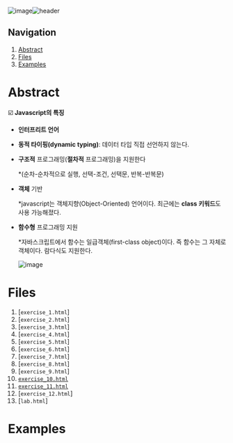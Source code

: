 ![image](https://github.com/lllilililli/Test_code/assets/130049769/aa77b3dc-96be-42a8-be27-717ef706955d)![header](https://capsule-render.vercel.app/api?type=waving&color=auto&height=300&section=header&text=Week%202&fontSize=90&animation=fadeIn&fontAlignY=38&desc=Introduce%20Javascript!&descAlignY=51&descAlign=70)

## Navigation
1. [Abstract](#abstract)
2. [Files](#files)
3. [Examples](#examples)


# Abstract
☑️  **Javascript의 특징**
   - **인터프리트 언어**
   - **동적 타이핑(dynamic typing)**: 데이터 타입 직접 선언하지 않는다.
   - **구조적** 프로그래밍(**절차적** 프로그래밍)을 지원한다

     *(순차-순차적으로 실행, 선택-조건, 선택문, 반복-반복문)
   - **객체** 기반

     *javascript는 객체지향(Object-Oriented) 언어이다. 최근에는 **class 키워드**도 사용 가능해졌다.
     
   - **함수형** 프로그래밍 지원

     *자바스크립트에서 함수는 일급객체(first-class object)이다. 즉 함수는 그 자체로 객체이다. 람다식도 지원한다.

      ![image](https://github.com/lllilililli/Test_code/assets/130049769/a7ba36cd-8710-49dc-80ef-ec229f72f3cb)

# Files
  1. [`exercise_1.html`]
  2. [`exercise_2.html`]
  3. [`exercise_3.html`]
  4. [`exercise_4.html`]
  5. [`exercise_5.html`]
  6. [`exercise_6.html`]
  7. [`exercise_7.html`]
  8. [`exercise_8.html`]
  9. [`exercise_9.html`]
  10. [`exercise_10.html`](https://github.com/lllilililli/Test_code/edit/main/Web_Programming/Week2/exercise_10.html)
  11. [`exercise_11.html`](https://github.com/lllilililli/Test_code/edit/main/Web_Programming/Week2/exercise_11.html)
  12. [`exercise_12.html`]
  13. [`lab.html`]


# Examples

  
